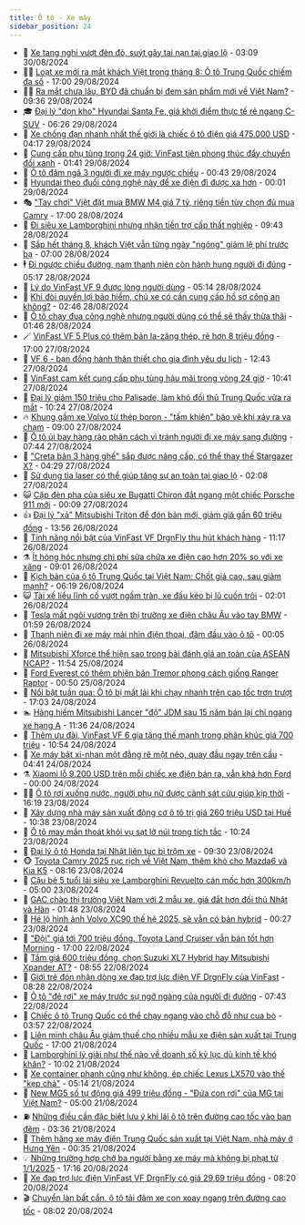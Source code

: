```yaml
---
title: Ô tô - Xe máy
sidebar_position: 24
---
```


<!-- dantri-o-to-xe-may:START -->
- 🤡 [Xe tang nghi vượt đèn đỏ, suýt gây tai nạn tại giao lộ](https://dantri.com.vn/o-to-xe-may/xe-tang-nghi-vuot-den-do-suyt-gay-tai-nan-tai-giao-lo-20240829235537435.htm) - 03:09 30/08/2024
- 🧑‍💻 [Loạt xe mới ra mắt khách Việt trong tháng 8: Ô tô Trung Quốc chiếm đa số](https://dantri.com.vn/o-to-xe-may/loat-xe-moi-ra-mat-khach-viet-trong-thang-8-o-to-trung-quoc-chiem-da-so-20240829181156473.htm) - 17:00 29/08/2024
- 🧑‍💻 [Ra mắt chưa lâu, BYD đã chuẩn bị đem sản phẩm mới về Việt Nam?](https://dantri.com.vn/o-to-xe-may/ra-mat-chua-lau-byd-da-chuan-bi-dem-san-pham-moi-ve-viet-nam-20240828155255017.htm) - 09:36 29/08/2024
- 🎓 [Đại lý &quot;dọn kho&quot; Hyundai Santa Fe, giá khởi điểm thực tế rẻ ngang C-SUV](https://dantri.com.vn/o-to-xe-may/dai-ly-don-kho-hyundai-santa-fe-gia-khoi-diem-thuc-te-re-ngang-c-suv-20240829124011154.htm) - 06:26 29/08/2024
- 🌊 [Xe chống đạn nhanh nhất thế giới là chiếc ô tô điện giá 475.000 USD](https://dantri.com.vn/o-to-xe-may/xe-chong-dan-nhanh-nhat-the-gioi-la-chiec-o-to-dien-gia-475000-usd-20240829105655307.htm) - 04:17 29/08/2024
- 🥷 [Cung cấp phụ tùng trong 24 giờ: VinFast tiên phong thúc đẩy chuyển đổi xanh](https://dantri.com.vn/o-to-xe-may/cung-cap-phu-tung-trong-24-gio-vinfast-tien-phong-thuc-day-chuyen-doi-xanh-20240829082746225.htm) - 01:41 29/08/2024
- 🤩 [Ô tô đâm ngã 3 người đi xe máy ngược chiều](https://dantri.com.vn/o-to-xe-may/o-to-dam-nga-3-nguoi-di-xe-may-nguoc-chieu-20240829001034152.htm) - 00:43 29/08/2024
- 🫶 [Hyundai theo đuổi công nghệ này để xe điện đi được xa hơn](https://dantri.com.vn/o-to-xe-may/hyundai-theo-duoi-cong-nghe-nay-de-xe-dien-di-duoc-xa-hon-20240828183624910.htm) - 00:01 29/08/2024
- 🎭 [&quot;Tay chơi&quot; Việt đặt mua BMW M4 giá 7 tỷ, riêng tiền tùy chọn đủ mua Camry](https://dantri.com.vn/o-to-xe-may/tay-choi-viet-dat-mua-bmw-m4-gia-7-ty-rieng-tien-tuy-chon-du-mua-camry-20240828121001540.htm) - 17:00 28/08/2024
- 🌁 [Đi siêu xe Lamborghini nhưng nhận tiền trợ cấp thất nghiệp](https://dantri.com.vn/o-to-xe-may/di-sieu-xe-lamborghini-nhung-nhan-tien-tro-cap-that-nghiep-20240828160414429.htm) - 09:43 28/08/2024
- 🦩 [Sắp hết tháng 8, khách Việt vẫn từng ngày &quot;ngóng&quot; giảm lệ phí trước bạ](https://dantri.com.vn/o-to-xe-may/sap-het-thang-8-khach-viet-van-tung-ngay-ngong-giam-le-phi-truoc-ba-20240827121250572.htm) - 07:00 28/08/2024
- 🕴 [Đi ngược chiều đường, nam thanh niên còn hành hung người đi đúng](https://dantri.com.vn/o-to-xe-may/di-nguoc-chieu-duong-nam-thanh-nien-con-hanh-hung-nguoi-di-dung-20240828121310296.htm) - 05:17 28/08/2024
- 🎡 [Lý do VinFast VF 9 được lòng người dùng](https://dantri.com.vn/o-to-xe-may/ly-do-vinfast-vf-9-duoc-long-nguoi-dung-20240828115458857.htm) - 05:14 28/08/2024
- 📝 [Khi đòi quyền lợi bảo hiểm, chủ xe có cần cung cấp hồ sơ công an không?](https://dantri.com.vn/o-to-xe-may/khi-doi-quyen-loi-bao-hiem-chu-xe-co-can-cung-cap-ho-so-cong-an-khong-20240828091445698.htm) - 02:46 28/08/2024
- 🧐 [Ô tô chạy đua công nghệ nhưng người dùng có thể sẽ thấy thừa thãi](https://dantri.com.vn/o-to-xe-may/o-to-chay-dua-cong-nghe-nhung-nguoi-dung-co-the-se-thay-thua-thai-20240827231826420.htm) - 01:46 28/08/2024
- 🪄 [VinFast VF 5 Plus có thêm bản la-zăng thép, rẻ hơn 8 triệu đồng](https://dantri.com.vn/o-to-xe-may/vinfast-vf-5-plus-co-them-ban-la-zang-thep-re-hon-8-trieu-dong-20240827233535064.htm) - 17:00 27/08/2024
- 🧰 [VF 6 - bạn đồng hành thân thiết cho gia đình yêu du lịch](https://dantri.com.vn/o-to-xe-may/vf-6-ban-dong-hanh-than-thiet-cho-gia-dinh-yeu-du-lich-20240827191444950.htm) - 12:43 27/08/2024
- 🚀 [VinFast cam kết cung cấp phụ tùng hậu mãi trong vòng 24 giờ](https://dantri.com.vn/o-to-xe-may/vinfast-cam-ket-cung-cap-phu-tung-hau-mai-trong-vong-24-gio-20240827171312746.htm) - 10:41 27/08/2024
- 💪 [Đại lý giảm 150 triệu cho Palisade, làm khó đối thủ Trung Quốc vừa ra mắt](https://dantri.com.vn/o-to-xe-may/dai-ly-giam-150-trieu-cho-palisade-lam-kho-doi-thu-trung-quoc-vua-ra-mat-20240827153258881.htm) - 10:24 27/08/2024
- 🔥 [Khung gầm xe Volvo từ thép boron - &quot;tấm khiên&quot; bảo vệ khi xảy ra va chạm](https://dantri.com.vn/o-to-xe-may/khung-gam-xe-volvo-tu-thep-boron-tam-khien-bao-ve-khi-xay-ra-va-cham-20240827152630239.htm) - 09:00 27/08/2024
- 🐲 [Ô tô ủi bay hàng rào phân cách vì tránh người đi xe máy sang đường](https://dantri.com.vn/o-to-xe-may/o-to-ui-bay-hang-rao-phan-cach-vi-tranh-nguoi-di-xe-may-sang-duong-20240827122225267.htm) - 07:44 27/08/2024
- 🌋 [&quot;Creta bản 3 hàng ghế&quot; sắp được nâng cấp, có thể thay thế Stargazer X?](https://dantri.com.vn/o-to-xe-may/creta-ban-3-hang-ghe-sap-duoc-nang-cap-co-the-thay-the-stargazer-x-20240827112933934.htm) - 04:29 27/08/2024
- 🤩 [Sử dụng tia laser có thể giúp tăng sự an toàn tại giao lộ](https://dantri.com.vn/o-to-xe-may/su-dung-tia-laser-co-the-giup-tang-su-an-toan-tai-giao-lo-20240827082014043.htm) - 02:08 27/08/2024
- 😺 [Cặp đèn pha của siêu xe Bugatti Chiron đắt ngang một chiếc Porsche 911 mới](https://dantri.com.vn/o-to-xe-may/cap-den-pha-cua-sieu-xe-bugatti-chiron-dat-ngang-mot-chiec-porsche-911-moi-20240826235106190.htm) - 00:09 27/08/2024
- 👍 [Đại lý &quot;xả&quot; Mitsubishi Triton để đón bản mới, giảm giá gần 60 triệu đồng](https://dantri.com.vn/o-to-xe-may/dai-ly-xa-mitsubishi-triton-de-don-ban-moi-giam-gia-gan-60-trieu-dong-20240826201907382.htm) - 13:56 26/08/2024
- 🎃 [Tính năng nổi bật của VinFast VF DrgnFly thu hút khách hàng](https://dantri.com.vn/o-to-xe-may/tinh-nang-noi-bat-cua-vinfast-vf-drgnfly-thu-hut-khach-hang-20240826181216926.htm) - 11:17 26/08/2024
- ⚗️ [Ít hỏng hóc nhưng chi phí sửa chữa xe điện cao hơn 20% so với xe xăng](https://dantri.com.vn/o-to-xe-may/it-hong-hoc-nhung-chi-phi-sua-chua-xe-dien-cao-hon-20-so-voi-xe-xang-20240826140208876.htm) - 09:01 26/08/2024
- 🦄 [Kịch bản của ô tô Trung Quốc tại Việt Nam: Chốt giá cao, sau giảm mạnh?](https://dantri.com.vn/o-to-xe-may/kich-ban-cua-o-to-trung-quoc-tai-viet-nam-chot-gia-cao-sau-giam-manh-20240826112404711.htm) - 06:19 26/08/2024
- 😺 [Tài xế liều lĩnh cố vượt ngầm tràn, xe đầu kéo bị lũ cuốn trôi](https://dantri.com.vn/o-to-xe-may/tai-xe-lieu-linh-co-vuot-ngam-tran-xe-dau-keo-bi-lu-cuon-troi-20240826085136023.htm) - 02:01 26/08/2024
- 💼 [Tesla mất ngôi vương trên thị trường xe điện châu Âu vào tay BMW](https://dantri.com.vn/o-to-xe-may/tesla-mat-ngoi-vuong-tren-thi-truong-xe-dien-chau-au-vao-tay-bmw-20240826000217724.htm) - 01:59 26/08/2024
- 💃 [Thanh niên đi xe máy mải nhìn điện thoại, đâm đầu vào ô tô](https://dantri.com.vn/o-to-xe-may/thanh-nien-di-xe-may-mai-nhin-dien-thoai-dam-dau-vao-o-to-20240826011921044.htm) - 00:05 26/08/2024
- 🚀 [Mitsubishi Xforce thể hiện sao trong bài đánh giá an toàn của ASEAN NCAP?](https://dantri.com.vn/o-to-xe-may/mitsubishi-xforce-the-hien-sao-trong-bai-danh-gia-an-toan-cua-asean-ncap-20240825185004069.htm) - 11:54 25/08/2024
- 🤩 [Ford Everest có thêm phiên bản Tremor phong cách giống Ranger Raptor](https://dantri.com.vn/o-to-xe-may/ford-everest-co-them-phien-ban-tremor-phong-cach-giong-ranger-raptor-20240825010032670.htm) - 00:50 25/08/2024
- 💪 [Nổi bật tuần qua: Ô tô bị mất lái khi chạy nhanh trên cao tốc trơn trượt](https://dantri.com.vn/o-to-xe-may/noi-bat-tuan-qua-o-to-bi-mat-lai-khi-chay-nhanh-tren-cao-toc-tron-truot-20240824234731375.htm) - 17:03 24/08/2024
- 🏊 [Hàng hiếm Mitsubishi Lancer &quot;độ&quot; JDM sau 15 năm bán lại chỉ ngang xe hạng A](https://dantri.com.vn/o-to-xe-may/hang-hiem-mitsubishi-lancer-do-jdm-sau-15-nam-ban-lai-chi-ngang-xe-hang-a-20240823233010934.htm) - 11:36 24/08/2024
- 💄 [Thêm ưu đãi, VinFast VF 6 gia tăng thế mạnh trong phân khúc giá 700 triệu](https://dantri.com.vn/o-to-xe-may/them-uu-dai-vinfast-vf-6-gia-tang-the-manh-trong-phan-khuc-gia-700-trieu-20240824175403024.htm) - 10:54 24/08/2024
- 👺 [Xe máy bật xi-nhan một đằng rẽ một nẻo, quay đầu ngay trên cầu](https://dantri.com.vn/o-to-xe-may/xe-may-bat-xi-nhan-mot-dang-re-mot-neo-quay-dau-ngay-tren-cau-20240824001019779.htm) - 04:41 24/08/2024
- ⚗️ [Xiaomi lỗ 9.200 USD trên mỗi chiếc xe điện bán ra, vẫn khá hơn Ford](https://dantri.com.vn/o-to-xe-may/xiaomi-lo-9200-usd-tren-moi-chiec-xe-dien-ban-ra-van-kha-hon-ford-20240823230838909.htm) - 00:00 24/08/2024
- 🧑‍🏫 [Ô tô rơi xuống nước, người phụ nữ được cảnh sát cứu giúp kịp thời](https://dantri.com.vn/o-to-xe-may/o-to-roi-xuong-nuoc-nguoi-phu-nu-duoc-canh-sat-cuu-giup-kip-thoi-20240823220735267.htm) - 16:19 23/08/2024
- 🦒 [Xây dựng nhà máy sản xuất động cơ ô tô trị giá 260 triệu USD tại Huế](https://dantri.com.vn/o-to-xe-may/xay-dung-nha-may-san-xuat-dong-co-o-to-tri-gia-260-trieu-usd-tai-hue-20240823121946177.htm) - 10:38 23/08/2024
- 🐘 [Ô tô may mắn thoát khỏi vụ sạt lở núi trong tích tắc](https://dantri.com.vn/o-to-xe-may/o-to-may-man-thoat-khoi-vu-sat-lo-nui-trong-tich-tac-20240823171525155.htm) - 10:24 23/08/2024
- 🧠 [Đại lý ô tô Honda tại Nhật liên tục bị trộm xe](https://dantri.com.vn/o-to-xe-may/dai-ly-o-to-honda-tai-nhat-lien-tuc-bi-trom-xe-20240823141656031.htm) - 09:30 23/08/2024
- 🐵 [Toyota Camry 2025 rục rịch về Việt Nam, thêm khó cho Mazda6 và Kia K5](https://dantri.com.vn/o-to-xe-may/toyota-camry-2025-ruc-rich-ve-viet-nam-them-kho-cho-mazda6-va-kia-k5-20240823120552769.htm) - 08:16 23/08/2024
- 🤭 [Cậu bé 5 tuổi lái siêu xe Lamborghini Revuelto cán mốc hơn 300km/h](https://dantri.com.vn/o-to-xe-may/cau-be-5-tuoi-lai-sieu-xe-lamborghini-revuelto-can-moc-hon-300kmh-20240823093006288.htm) - 05:00 23/08/2024
- 🤠 [GAC chào thị trường Việt Nam với 2 mẫu xe, giá đắt hơn đối thủ Nhật và Hàn](https://dantri.com.vn/o-to-xe-may/gac-chao-thi-truong-viet-nam-voi-2-mau-xe-gia-dat-hon-doi-thu-nhat-va-han-20240823084755016.htm) - 01:48 23/08/2024
- 🫶 [Hé lộ hình ảnh Volvo XC90 thế hệ 2025, sẽ vẫn có bản hybrid](https://dantri.com.vn/o-to-xe-may/he-lo-hinh-anh-volvo-xc90-the-he-2025-se-van-co-ban-hybrid-20240822233600324.htm) - 00:27 23/08/2024
- 🚀 [&quot;Đội&quot; giá tới 700 triệu đồng, Toyota Land Cruiser vẫn bán tốt hơn Morning](https://dantri.com.vn/o-to-xe-may/doi-gia-toi-700-trieu-dong-toyota-land-cruiser-van-ban-tot-hon-morning-20240822160757496.htm) - 17:00 22/08/2024
- 🎊 [Tầm giá 600 triệu đồng, chọn Suzuki XL7 Hybrid hay Mitsubishi Xpander AT?](https://dantri.com.vn/o-to-xe-may/tam-gia-600-trieu-dong-chon-suzuki-xl7-hybrid-hay-mitsubishi-xpander-at-20240822113606905.htm) - 08:55 22/08/2024
- 🦄 [Giới trẻ đón nhận dòng xe đạp trợ lực điện VF DrgnFly của VinFast](https://dantri.com.vn/o-to-xe-may/gioi-tre-don-nhan-dong-xe-dap-tro-luc-dien-vf-drgnfly-cua-vinfast-20240822145243562.htm) - 08:28 22/08/2024
- 🥷 [Ô tô &quot;đẻ rơi&quot; xe máy trước sự ngỡ ngàng của người đi đường](https://dantri.com.vn/o-to-xe-may/o-to-de-roi-xe-may-truoc-su-ngo-ngang-cua-nguoi-di-duong-20240822142818820.htm) - 07:43 22/08/2024
- 🦏 [Chiếc ô tô Trung Quốc có thể chạy ngang vào chỗ đỗ như cua bò](https://dantri.com.vn/o-to-xe-may/chiec-o-to-trung-quoc-co-the-chay-ngang-vao-cho-do-nhu-cua-bo-20240822093123824.htm) - 03:57 22/08/2024
- 🤗 [Liên minh châu Âu giảm thuế cho nhiều mẫu xe điện sản xuất tại Trung Quốc](https://dantri.com.vn/o-to-xe-may/lien-minh-chau-au-giam-thue-cho-nhieu-mau-xe-dien-san-xuat-tai-trung-quoc-20240821183708564.htm) - 17:00 21/08/2024
- 🐲 [Lamborghini lý giải như thế nào về doanh số kỷ lục dù kinh tế khó khăn?](https://dantri.com.vn/o-to-xe-may/lamborghini-ly-giai-nhu-the-nao-ve-doanh-so-ky-luc-du-kinh-te-kho-khan-20240821165419962.htm) - 10:02 21/08/2024
- 🤭 [Xe container phanh cũng như không, ép chiếc Lexus LX570 vào thế &quot;kẹp chả&quot;](https://dantri.com.vn/o-to-xe-may/xe-container-phanh-cung-nhu-khong-ep-chiec-lexus-lx570-vao-the-kep-cha-20240821114139958.htm) - 05:14 21/08/2024
- 🐻 [New MG5 số tự động giá 499 triệu đồng - &quot;Đứa con rơi&quot; của MG tại Việt Nam?](https://dantri.com.vn/o-to-xe-may/new-mg5-so-tu-dong-gia-499-trieu-dong-dua-con-roi-cua-mg-tai-viet-nam-20240821105331266.htm) - 05:00 21/08/2024
- ⛽️ [Những điều cần đặc biệt lưu ý khi lái ô tô trên đường cao tốc vào ban đêm](https://dantri.com.vn/o-to-xe-may/nhung-dieu-can-dac-biet-luu-y-khi-lai-o-to-tren-duong-cao-toc-vao-ban-dem-20240821103218283.htm) - 03:36 21/08/2024
- 🫣 [Thêm hãng xe máy điện Trung Quốc sản xuất tại Việt Nam, nhà máy ở Hưng Yên](https://dantri.com.vn/o-to-xe-may/them-hang-xe-may-dien-trung-quoc-san-xuat-tai-viet-nam-nha-may-o-hung-yen-20240821073448159.htm) - 00:35 21/08/2024
- 💡 [Những trường hợp chở ba người bằng xe máy mà không bị phạt từ 1/1/2025](https://dantri.com.vn/o-to-xe-may/nhung-truong-hop-cho-ba-nguoi-bang-xe-may-ma-khong-bi-phat-tu-112025-20240820232135702.htm) - 17:16 20/08/2024
- 💪 [Xe đạp trợ lực điện VinFast VF DrgnFly có giá 29,69 triệu đồng](https://dantri.com.vn/o-to-xe-may/xe-dap-tro-luc-dien-vinfast-vf-drgnfly-co-gia-2969-trieu-dong-20240820130251057.htm) - 08:20 20/08/2024
- 🎬 [Chuyển làn bất cẩn, ô tô tải đâm xe con xoay ngang trên đường cao tốc](https://dantri.com.vn/o-to-xe-may/chuyen-lan-bat-can-o-to-tai-dam-xe-con-xoay-ngang-tren-duong-cao-toc-20240820141129063.htm) - 08:02 20/08/2024<!-- dantri-o-to-xe-may:END -->
